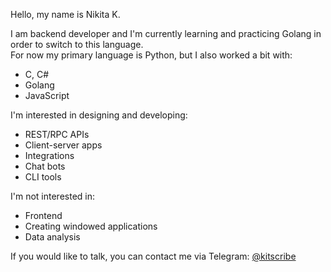Hello, my name is Nikita K.

I am backend developer and I'm currently learning and practicing Golang in order to switch to this language.<br>
For now my primary language is Python, but I also worked a bit with:
- C, C#
- Golang
- JavaScript

I'm interested in designing and developing:
- REST/RPC APIs
- Client-server apps
- Integrations
- Chat bots
- CLI tools

I'm not interested in:
- Frontend
- Creating windowed applications
- Data analysis

If you would like to talk, you can contact me via Telegram: [@kitscribe](https://t.me/kitscribe)

<!---
kitscribe/kitscribe is a ✨ special ✨ repository because its `README.md` (this file) appears on your GitHub profile.
You can click the Preview link to take a look at your changes.
--->
